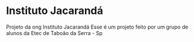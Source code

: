 # Instituto Jacarandá
 Projeto da ong Instituto Jacarandá
 Esse é um projeto feito por um grupo de alunos da Etec de Taboão da Serra - Sp 
